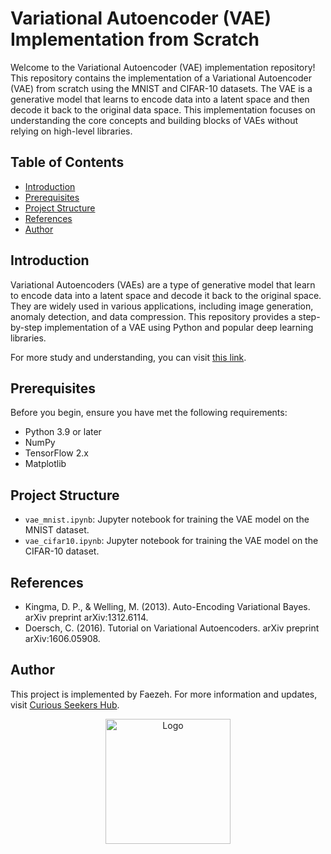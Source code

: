 # Variational Autoencoder (VAE) Implementation from Scratch

Welcome to the Variational Autoencoder (VAE) implementation repository!
This repository contains the implementation of a Variational Autoencoder (VAE) from scratch using the MNIST and CIFAR-10 datasets. The VAE is a generative model that learns to encode data into a latent space and then decode it back to the original data space. This implementation focuses on understanding the core concepts and building blocks of VAEs without relying on high-level libraries.

## Table of Contents

- [Introduction](#introduction)
- [Prerequisites](#prerequisites)
- [Project Structure](#project-structure)
- [References](#references)
- [Author](#author)


## Introduction

Variational Autoencoders (VAEs) are a type of generative model that learn to encode data into a latent space and decode it back to the original space. They are widely used in various applications, including image generation, anomaly detection, and data compression. This repository provides a step-by-step implementation of a VAE using Python and popular deep learning libraries.

For more study and understanding, you can visit [this link](https://faezehmfr.wixsite.com/curiousseekers/post/implementation-of-a-variational-autoencoder-vae-from-scratch-on-mnist-dataset).


## Prerequisites

Before you begin, ensure you have met the following requirements:

- Python 3.9 or later
- NumPy
- TensorFlow 2.x
- Matplotlib

## Project Structure
- `vae_mnist.ipynb`: Jupyter notebook for training the VAE model on the MNIST dataset.
- `vae_cifar10.ipynb`: Jupyter notebook for training the VAE model on the CIFAR-10 dataset.


## References

- Kingma, D. P., & Welling, M. (2013). Auto-Encoding Variational Bayes. arXiv preprint arXiv:1312.6114.
- Doersch, C. (2016). Tutorial on Variational Autoencoders. arXiv preprint arXiv:1606.05908.

## Author

This project is implemented by Faezeh. For more information and updates, visit [Curious Seekers Hub](https://rojanblog.com).
 

<p align="center">
  <img src="https://github.com/FaezeMqFr/Variational_Autoencoder/assets/145299921/c06fde5c-de68-4bef-8da0-c222749536e3" alt="Logo" width="200"/>
</p>

